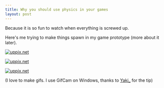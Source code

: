 ```yaml
---
title: Why you should use physics in your games
layout: post
---
```


Because it is so fun to watch when everything is screwed up.

Here's me trying to make things spawn in my game prototype (more about it later).

<a href="http://uppix.net/dFupbN"><img src="http://uppix.net/dFupbN.gif" alt="uppix.net" /></a>

<a href="http://uppix.net/UENiYo"><img src="http://uppix.net/UENiYo.gif" alt="uppix.net" /></a>

<a href="http://uppix.net/isVaFv"><img src="http://uppix.net/isVaFv.gif" alt="uppix.net" /></a>

(I love to make gifs. I use GifCam on Windows, thanks to [Yaki_]("https://twitter.com/yaki_") for the tip)

